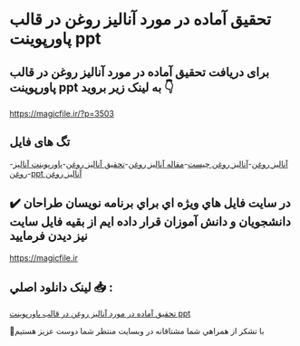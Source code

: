 # تحقیق آماده در مورد آنالیز روغن در قالب پاورپوینت ppt

## برای دریافت تحقیق آماده در مورد آنالیز روغن در قالب پاورپوینت ppt به لینک زیر بروید 👇

https://magicfile.ir/?p=3503

## تگ های فایل

-[آنالیز روغن](https://magicfile.ir/product/%d8%aa%d8%ad%d9%82%db%8c%d9%82-%d8%a2%d9%86%d8%a7%d9%84%db%8c%d8%b2-%d8%b1%d9%88%d8%ba%d9%86-%d8%af%d8%b1-%d9%82%d8%a7%d9%84%d8%a8-%d9%be%d8%a7%d9%88%d8%b1%d9%be%d9%88%db%8c%d9%86%d8%aa-ppt/)-[آنالیز روغن چیست](https://magicfile.ir/product/%d8%aa%d8%ad%d9%82%db%8c%d9%82-%d8%a2%d9%86%d8%a7%d9%84%db%8c%d8%b2-%d8%b1%d9%88%d8%ba%d9%86-%d8%af%d8%b1-%d9%82%d8%a7%d9%84%d8%a8-%d9%be%d8%a7%d9%88%d8%b1%d9%be%d9%88%db%8c%d9%86%d8%aa-ppt/)-[مقاله آنالیز روغن](https://magicfile.ir/product/%d8%aa%d8%ad%d9%82%db%8c%d9%82-%d8%a2%d9%86%d8%a7%d9%84%db%8c%d8%b2-%d8%b1%d9%88%d8%ba%d9%86-%d8%af%d8%b1-%d9%82%d8%a7%d9%84%d8%a8-%d9%be%d8%a7%d9%88%d8%b1%d9%be%d9%88%db%8c%d9%86%d8%aa-ppt/)-[تحقیق آنالیز روغن](https://magicfile.ir/product/%d8%aa%d8%ad%d9%82%db%8c%d9%82-%d8%a2%d9%86%d8%a7%d9%84%db%8c%d8%b2-%d8%b1%d9%88%d8%ba%d9%86-%d8%af%d8%b1-%d9%82%d8%a7%d9%84%d8%a8-%d9%be%d8%a7%d9%88%d8%b1%d9%be%d9%88%db%8c%d9%86%d8%aa-ppt/)-[پاورپوینت آنالیز روغن](https://magicfile.ir/product/%d8%aa%d8%ad%d9%82%db%8c%d9%82-%d8%a2%d9%86%d8%a7%d9%84%db%8c%d8%b2-%d8%b1%d9%88%d8%ba%d9%86-%d8%af%d8%b1-%d9%82%d8%a7%d9%84%d8%a8-%d9%be%d8%a7%d9%88%d8%b1%d9%be%d9%88%db%8c%d9%86%d8%aa-ppt/)-[ppt آنالیز روغن](https://magicfile.ir/product/%d8%aa%d8%ad%d9%82%db%8c%d9%82-%d8%a2%d9%86%d8%a7%d9%84%db%8c%d8%b2-%d8%b1%d9%88%d8%ba%d9%86-%d8%af%d8%b1-%d9%82%d8%a7%d9%84%d8%a8-%d9%be%d8%a7%d9%88%d8%b1%d9%be%d9%88%db%8c%d9%86%d8%aa-ppt/)

## ✔️ در سايت فايل هاي ويژه اي براي برنامه نويسان طراحان دانشجويان و دانش آموزان قرار داده ايم از بقيه فايل سايت نيز ديدن فرماييد

https://magicfile.ir


## لينک دانلود اصلي 📥 :

[تحقیق آماده در مورد آنالیز روغن در قالب پاورپوینت ppt](https://magicfile.ir/product/%d8%aa%d8%ad%d9%82%db%8c%d9%82-%d8%a2%d9%86%d8%a7%d9%84%db%8c%d8%b2-%d8%b1%d9%88%d8%ba%d9%86-%d8%af%d8%b1-%d9%82%d8%a7%d9%84%d8%a8-%d9%be%d8%a7%d9%88%d8%b1%d9%be%d9%88%db%8c%d9%86%d8%aa-ppt/) 


🙏با تشکر از همراهي شما مشتاقانه در وبسایت منتظر شما دوست عزیز هستیم

